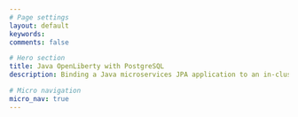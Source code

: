 ```yaml
---
# Page settings
layout: default
keywords:
comments: false

# Hero section
title: Java OpenLiberty with PostgreSQL
description: Binding a Java microservices JPA application to an in-cluster Operator-managed PostgreSQL database on minikube

# Micro navigation
micro_nav: true
---
```

